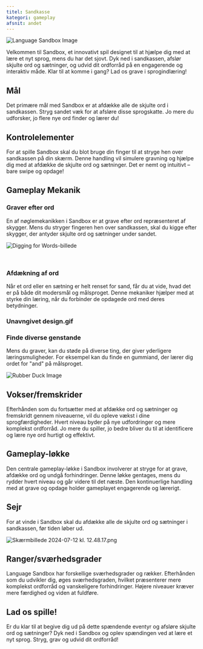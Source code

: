 ```yaml
---
titel: Sandkasse
kategori: gameplay
afsnit: andet
---
```

![Language Sandbox Image](https://help.Studycat.com/hc/article_attachments/34873193987353)


Velkommen til Sandbox, et innovativt spil designet til at hjælpe dig med at lære et nyt sprog, mens du har det sjovt. Dyk ned i sandkassen, afslør skjulte ord og sætninger, og udvid dit ordforråd på en engagerende og interaktiv måde. Klar til at komme i gang? Lad os grave i sprogindlæring!


## Mål


Det primære mål med Sandbox er at afdække alle de skjulte ord i sandkassen. Stryg sandet væk for at afsløre disse sprogskatte. Jo mere du udforsker, jo flere nye ord finder og lærer du!


## Kontrolelementer


For at spille Sandbox skal du blot bruge din finger til at stryge hen over sandkassen på din skærm. Denne handling vil simulere gravning og hjælpe dig med at afdække de skjulte ord og sætninger. Det er nemt og intuitivt – bare swipe og opdage!


## Gameplay Mekanik


### Graver efter ord


En af nøglemekanikken i Sandbox er at grave efter ord repræsenteret af skygger. Mens du stryger fingeren hen over sandkassen, skal du kigge efter skygger, der antyder skjulte ord og sætninger under sandet.


![Digging for Words-billede](https://help.Studycat.com/hc/article_attachments/34873193990169)


 


### Afdækning af ord


Når et ord eller en sætning er helt renset for sand, får du at vide, hvad det er på både dit modersmål og målsproget. Denne mekaniker hjælper med at styrke din læring, når du forbinder de opdagede ord med deres betydninger.


### Unavngivet design.gif


### Finde diverse genstande


Mens du graver, kan du støde på diverse ting, der giver yderligere læringsmuligheder. For eksempel kan du finde en gummiand, der lærer dig ordet for "and" på målsproget.


![Rubber Duck Image](https://help.Studycat.com/hc/article_attachments/34873210402585)


## Vokser/fremskrider


Efterhånden som du fortsætter med at afdække ord og sætninger og fremskridt gennem niveauerne, vil du opleve vækst i dine sprogfærdigheder. Hvert niveau byder på nye udfordringer og mere komplekst ordforråd. Jo mere du spiller, jo bedre bliver du til at identificere og lære nye ord hurtigt og effektivt.


## Gameplay-løkke


Den centrale gameplay-løkke i Sandbox involverer at stryge for at grave, afdække ord og undgå forhindringer. Denne løkke gentages, mens du rydder hvert niveau og går videre til det næste. Den kontinuerlige handling med at grave og opdage holder gameplayet engagerende og lærerigt.


## Sejr


For at vinde i Sandbox skal du afdække alle de skjulte ord og sætninger i sandkassen, før tiden løber ud.


![Skærmbillede 2024-07-12 kl. 12.48.17.png](https://help.Studycat.com/hc/article_attachments/34967564471577)


## Ranger/sværhedsgrader


Language Sandbox har forskellige sværhedsgrader og rækker. Efterhånden som du udvikler dig, øges sværhedsgraden, hvilket præsenterer mere komplekst ordforråd og vanskeligere forhindringer. Højere niveauer kræver mere færdighed og viden at fuldføre.


## Lad os spille!


Er du klar til at begive dig ud på dette spændende eventyr og afsløre skjulte ord og sætninger? Dyk ned i Sandbox og oplev spændingen ved at lære et nyt sprog. Stryg, grav og udvid dit ordforråd!